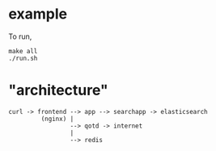 # example

To run,

```
make all
./run.sh
```

# "architecture"

```
curl -> frontend --> app --> searchapp -> elasticsearch
         (nginx) |
                 --> qotd -> internet
                 |
                 --> redis
```
